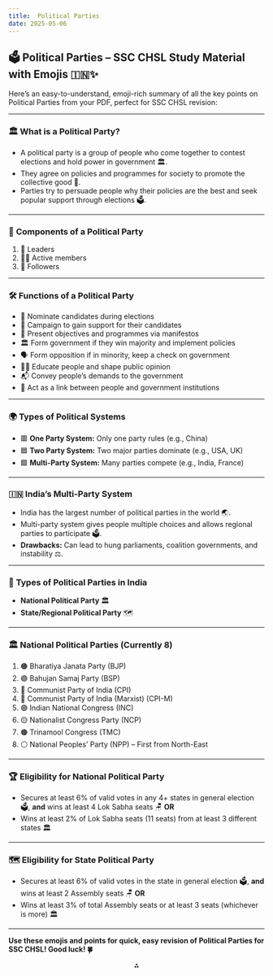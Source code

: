 ```yaml
---
title:  Political Parties
date: 2025-05-06
---
```


## 🗳️ Political Parties – SSC CHSL Study Material with Emojis 🇮🇳✨

Here’s an easy-to-understand, emoji-rich summary of all the key points on Political Parties from your PDF, perfect for SSC CHSL revision:

---

### 🏛️ **What is a Political Party?**

- A political party is a group of people who come together to contest elections and hold power in government 🏛️.
- They agree on policies and programmes for society to promote the collective good 🤝.
- Parties try to persuade people why their policies are the best and seek popular support through elections 🗳️.

---

### 👥 **Components of a Political Party**

1. 👑 Leaders
2. 🧑‍💼 Active members
3. 🙋 Followers

---

### 🛠️ **Functions of a Political Party**

- 📝 Nominate candidates during elections
- 📢 Campaign to gain support for their candidates
- 📜 Present objectives and programmes via manifestos
- 🏛️ Form government if they win majority and implement policies
- 🗣️ Form opposition if in minority, keep a check on government
- 🧑‍🏫 Educate people and shape public opinion
- 📬 Convey people’s demands to the government
- 🔗 Act as a link between people and government institutions

---

### 🌍 **Types of Political Systems**

- 🟥 **One Party System:** Only one party rules (e.g., China)
- 🟦 **Two Party System:** Two major parties dominate (e.g., USA, UK)
- 🟩 **Multi-Party System:** Many parties compete (e.g., India, France)

---

### 🇮🇳 **India’s Multi-Party System**

- India has the largest number of political parties in the world 🌏.
- Multi-party system gives people multiple choices and allows regional parties to participate 🗳️.
- **Drawbacks:** Can lead to hung parliaments, coalition governments, and instability ⚖️.

---

### 🏅 **Types of Political Parties in India**

- **National Political Party** 🏛️
- **State/Regional Political Party** 🗺️

---

### 🏛️ **National Political Parties (Currently 8)**

1. 🟠 Bharatiya Janata Party (BJP)
2. 🟣 Bahujan Samaj Party (BSP)
3. 🔴 Communist Party of India (CPI)
4. 🔵 Communist Party of India (Marxist) (CPI-M)
5. 🟢 Indian National Congress (INC)
6. 🟡 Nationalist Congress Party (NCP)
7. 🟤 Trinamool Congress (TMC)
8. ⚪ National Peoples’ Party (NPP) – First from North-East

---

### 🏆 **Eligibility for National Political Party**

- Secures at least 6% of valid votes in any 4+ states in general election 🗳️, **and** wins at least 4 Lok Sabha seats 🪑
**OR**
- Wins at least 2% of Lok Sabha seats (11 seats) from at least 3 different states 🏛️

---

### 🗺️ **Eligibility for State Political Party**

- Secures at least 6% of valid votes in the state in general election 🗳️, **and** wins at least 2 Assembly seats 🪑
**OR**
- Wins at least 3% of total Assembly seats or at least 3 seats (whichever is more) 🏛️

---

**Use these emojis and points for quick, easy revision of Political Parties for SSC CHSL! Good luck! 🍀**

<div style="text-align: center">⁂</div>

[^1]: Political-parties.pdf

